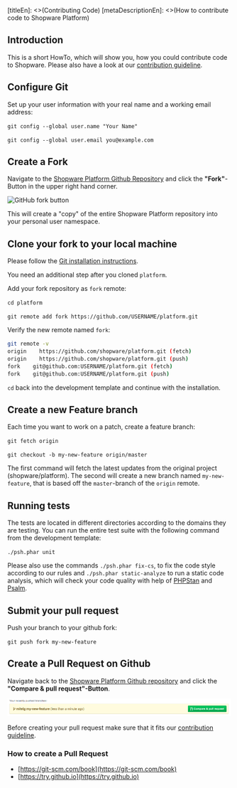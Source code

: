 [titleEn]: <>(Contributing Code)
[metaDescriptionEn]: <>(How to contribute code to Shopware Platform)

## Introduction

This is a short HowTo, which will show you, how you could contribute code to Shopware.
Please also have a look at our [contribution guideline](./10-contribution-guideline.md).

## Configure Git

Set up your user information with your real name and a working email address:

```git config --global user.name "Your Name"```

```git config --global user.email you@example.com```

## Create a Fork
Navigate to the [Shopware Platform Github Repository](https://github.com/shopware/plaform) and click the **"Fork"**-Button in the upper right hand corner.

![GitHub fork button](./img/github-fork-button.png)

This will create a "copy" of the entire Shopware Platform repository into your personal user namespace.

## Clone your fork to your local machine

Please follow the [Git installation instructions](https://github.com/shopware/platform#quickstart--installation).

You need an additional step after you cloned `platform`.

Add your fork repository as `fork` remote:

`cd platform`

`git remote add fork https://github.com/USERNAME/platform.git`


Verify the new remote named `fork`:

```bash
git remote -v
origin    https://github.com/shopware/platform.git (fetch)
origin    https://github.com/shopware/platform.git (push)
fork    git@github.com:USERNAME/platform.git (fetch)
fork    git@github.com:USERNAME/platform.git (push)
```

`cd` back into the development template and continue with the installation.

## Create a new Feature branch

Each time you want to work on a patch, create a feature branch:

`git fetch origin`

`git checkout -b my-new-feature origin/master`

The first command will fetch the latest updates from the original project (shopware/platform).
The second will create a new branch named `my-new-feature`, that is based off the `master`-branch of the `origin` remote.

## Running tests
The tests are located in different directories according to the domains they are testing.
You can run the entire test suite with the following command from the development template:

`./psh.phar unit`

Please also use the commands `./psh.phar fix-cs`, to fix the code style according to our rules
and `./psh.phar static-analyze` to run a static code analysis, which will check your code quality with help of [PHPStan](https://github.com/phpstan/phpstan) and [Psalm](https://github.com/vimeo/psalm).

## Submit your pull request

Push your branch to your github fork:

`git push fork my-new-feature`

## Create a Pull Request on Github
Navigate back to the [Shopware Platform Github repository](https://github.com/shopware/platform) and click the **"Compare & pull request"-Button**.

![GitHub create pull request](./img/github-create-pull-request.png)

Before creating your pull request make sure that it fits our [contribution guideline](./10-contribution-guideline.md).

### How to create a Pull Request

- [https://git-scm.com/book](https://git-scm.com/book)
- [https://try.github.io](https://try.github.io)

